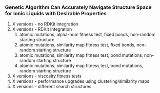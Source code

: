### Genetic Algorithm Can Accurately Navigate Structure Space for Ionic Liquids with Desirable Properties
1. X versions - no RDKit integration
2. X versions - RDKit integration
    1. atomic mutations, alpha-num fitness test, fixed bonds, non-random starting structure
    2. atomic mutations, similarity map fitness test, fixed bonds, non-random starting structure
    3. atomic mutations, similarity map fitness test, bond mutations, non-random starting structure
    4. atomic mutations, similarity map fitness test, bond mutations, random starting structure
3. X versions - viscosity fitness tests
4. X versions - performance upgrades using clustering/similarity maps
5. X versions - different search structures

